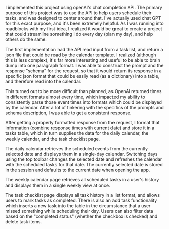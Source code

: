 I implemented this project using openAI's chat completion API. The primary purpose of this project was to use the API to help users schedule their tasks, and was designed to center around that. I've actually used chat GPT for this exact purpose, and it's been extremely helpful. As I was running into roadblocks with my first idea, I realized it would be great to create a project that could streamline something I do every day (plan my day), and help others do the same. 

The first implementation had the API read input from a task list, and return a json file that could be read by the calendar template. I realized (although this is less complex), it's far more interesting and useful to be able to brain dump into one paragraph format. I was able to construct the prompt and the response "schema" for the request, so that it would return its response in a specific json format that could be easily read (as a dictionary) into a table, and therefore read into the calendar.

This turned out to be more difficult than planned, as OpenAI returned times in different formats almost every time, which impacted my ability to consistently parse those event times into formats which could be displayed by the calendar. After a lot of tinkering with the specifics of the prompts and schema description, I was able to get a consistent response.

After getting a properly formatted response from the request, I format that information (combine response times with current date) and store it in a tasks table, which in turn supplies the data for the daily calendar, the weekly calendar, and the task checklist page. 

The daily calendar retrieves the scheduled events from the currently selected date and displays them in a single-day calendar. Switching days using the top toolbar changes the selected date and refreshes the calendar with the scheduled tasks for that date. The currently selected date is stored in the session and defaults to the current date when opening the app.

The weekly calendar page retrieves all scheduled tasks in a user's history and displays them in a single weekly view at once.

The task checklist page displays all task history in a list format, and allows users to mark tasks as completed. There is also an add task functionality which inserts a new task into the table in the circumstance that a user missed something while scheduling their day. Users can also filter data based on the "completed status" (whether the checkbox is checked) and delete task items.